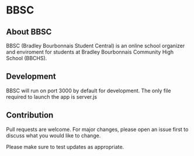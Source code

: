 # BBSC
## About BBSC

BBSC (Bradley Bourbonnais Student Central) is an online school organizer and enviroment for students at Bradley Bourbonnais Community High School (BBCHS).

## Development

BBSC will run on port 3000 by default for development. The only file required to launch the app is server.js

## Contribution

Pull requests are welcome. For major changes, please open an issue first to discuss what you would like to change.

Please make sure to test updates as appropriate.
